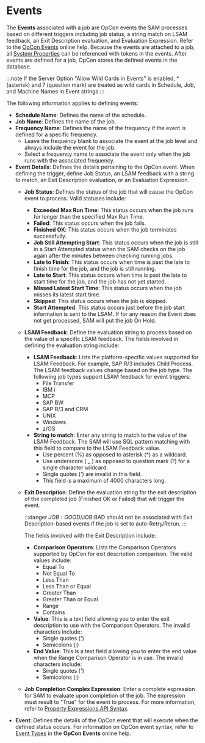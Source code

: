 # Events

The **Events** associated with a job are OpCon events the SAM processes based on different triggers including job status, a string match on LSAM feedback, an Exit Description evaluation, and Evaluation Expression. Refer to the [OpCon Events](../events/introduction.md) online help. Because the events are attached to a job, all [System Properties](../objects/properties.md#system) can be referenced with tokens in the events. After events are defined for a job, OpCon stores the defined events in the database.

:::note
If the Server Option "Allow Wild Cards in Events" is enabled, \* (asterisk) and ? (question mark) are treated as wild cards in Schedule, Job, and Machine Names in Event strings
:::

The following information applies to defining events:

- **Schedule Name**: Defines the name of the schedule.
- **Job Name**: Defines the name of the job.
- **Frequency Name**: Defines the name of the frequency if the event is defined for a specific frequency.
  - Leave the frequency blank to associate the event at the job level and always include the event for the job.
  - Select a frequency name to associate the event only when the job runs with the associated frequency.
- **Event Details**: Defines the details pertaining to the OpCon event. When defining the trigger, define Job Status, an LSAM feedback with a string to match, an Exit Description evaluation, or an Evaluation Expression.
  - **Job Status**: Defines the status of the job that will cause the OpCon event to process. Valid statuses include:
    - **Exceeded Max Run Time**: This status occurs when the job runs for longer than the specified Max Run Time.
    - **Failed**: This status occurs when the job fails.
    - **Finished OK**: This status occurs when the job terminates successfully.
    - **Job Still Attempting Start**: This status occurs when the job is still in a Start Attempted status when the SAM checks on the job again after the minutes between checking running jobs.
    - **Late to Finish**: This status occurs when time is past the late to finish time for the job, and the job is still running.
    - **Late to Start**: This status occurs when time is past the late to start time for the job, and the job has not yet started.
    - **Missed Latest Start Time**: This status occurs when the job misses its latest start time.
    - **Skipped**: This status occurs when the job is skipped.
    - **Start Attempted**: This status occurs just before the job start information is sent to the LSAM. If for any reason the Event does not get processed, SAM will put the job On Hold.
  - **LSAM Feedback**: Define the evaluation string to process based on the value of a specific LSAM feedback. The fields involved in defining the evaluation string include:
    - **LSAM Feedback**: Lists the platform-specific values supported for LSAM Feedback. For example, SAP R/3 includes Child Process. The LSAM feedback values change based on the job type. The following job types support LSAM feedback for event triggers:
      - File Transfer
      - IBM i
      - MCP
      - SAP BW
      - SAP R/3 and CRM
      - UNIX
      - Windows
      - z/OS
    - **String to match**: Enter any string to match to the value of the LSAM Feedback. The SAM will use SQL pattern matching with this field to compare to the LSAM Feedback value.
      - Use percent (%) as opposed to asterisk (\*) as a wildcard.
      - Use underscore ( \_ ) as opposed to question mark (?) for a single character wildcard.
      - Single quotes (') are invalid in this field.
      - This field is a maximum of 4000 characters long.
  - **Exit Description**: Define the evaluation string for the exit description of the completed job (Finished OK or Failed) that will trigger the event.

    :::danger
    $JOB:GOOD/$JOB:BAD should not be associated with Exit Description-based events if the job is set to auto-Retry/Rerun.
    :::

    The fields involved with the Exit Description include:

    - **Comparison Operators**: Lists the Comparison Operators supported by OpCon for exit description comparison. The valid values include:
      - Equal To
      - Not Equal To
      - Less Than
      - Less Than or Equal
      - Greater Than
      - Greater Than or Equal
      - Range
      - Contains
    - **Value**: This is a text field allowing you to enter the exit description to use with the Comparison Operators. The invalid characters include:
      - Single quotes (')
      - Semicolons (;)
    - **End Value**: This is a text field allowing you to enter the end value when the Range Comparison Operator is in use. The invalid characters include:
      - Single quotes (')
      - Semicolons (;)

  - **Job Completion Complex Expression**: Enter a complete expression for SAM to evaluate upon completion of the job. The expression must result to "True" for the event to process. For more information, refer to [Property Expressions API Syntax](../reference/property-expressions-syntax.md).
- **Event**: Defines the details of the OpCon event that will execute when the defined status occurs. For information on OpCon event syntax, refer to [Event Types](../events/types.md) in the **OpCon Events** online help.
